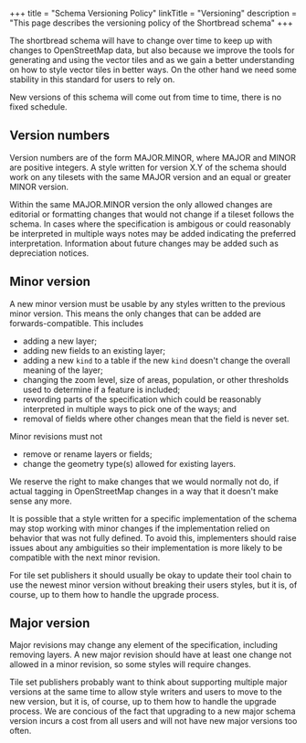 +++
title = "Schema Versioning Policy"
linkTitle = "Versioning"
description = "This page describes the versioning policy of the Shortbread schema"
+++

The shortbread schema will have to change over time to keep up with changes to OpenStreetMap data, but also because we improve the tools for generating and using the vector tiles and as we gain a better understanding on how to style vector tiles in better ways. On the other hand we need some stability in this standard for users to rely on.

New versions of this schema will come out from time to time, there is no fixed schedule.

## Version numbers

Version numbers are of the form MAJOR.MINOR, where MAJOR and MINOR are positive integers. A style written for version X.Y of the schema should work on any tilesets with the same MAJOR version and an equal or greater MINOR version.

Within the same MAJOR.MINOR version the only allowed changes are editorial or formatting changes that would not change if a tileset follows the schema. In cases where the specification is ambigous or could reasonably be interpreted in multiple ways notes may be added indicating the preferred interpretation. Information about future changes may be added such as depreciation notices.

## Minor version

A new minor version must be usable by any styles written to the previous minor version. This means the only changes that can be added are forwards-compatible. This includes

- adding a new layer;
- adding new fields to an existing layer;
- adding a new `kind` to a table if the new `kind` doesn't change the overall meaning of the layer;
- changing the zoom level, size of areas, population, or other thresholds used to determine if a feature is included;
- rewording parts of the specification which could be reasonably interpreted in multiple ways to pick one of the ways; and
- removal of fields where other changes mean that the field is never set.

Minor revisions must not

- remove or rename layers or fields;
- change the geometry type(s) allowed for existing layers.

We reserve the right to make changes that we would normally not do, if actual tagging in OpenStreetMap changes in a way that it doesn't make sense any more.

It is possible that a style written for a specific implementation of the schema may stop working with minor changes if the implementation relied on behavior that was not fully defined. To avoid this, implementers should raise issues about any ambiguities so their implementation is more likely to be compatible with the next minor revision.

For tile set publishers it should usually be okay to update their tool chain to use the newest minor version without breaking their users styles, but it is, of course, up to them how to handle the upgrade process.

## Major version

Major revisions may change any element of the specification, including removing layers. A new major revision should have at least one change not allowed in a minor revision, so some styles will require changes.

Tile set publishers probably want to think about supporting multiple major versions at the same time to allow style writers and users to move to the new version, but it is, of course, up to them how to handle the upgrade process. We are concious of the fact that upgrading to a new major schema version incurs a cost from all users and will not have new major versions too often.
